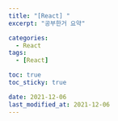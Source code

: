 ```yaml
---
title: "[React] "
excerpt: "공부한거 요약"

categories:
  - React
tags:
  - [React]

toc: true
toc_sticky: true

date: 2021-12-06
last_modified_at: 2021-12-06
---
```

